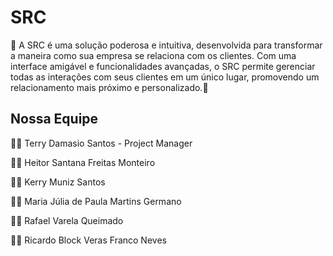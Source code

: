 # SRC

🚀 A SRC é uma solução poderosa e intuitiva, desenvolvida para transformar a maneira como sua empresa se relaciona com os clientes. Com uma interface amigável e funcionalidades avançadas, o SRC permite gerenciar todas as interações com seus clientes em um único lugar, promovendo um relacionamento mais próximo e personalizado.🌟

## Nossa Equipe

👨‍💼 Terry Damasio Santos - Project Manager

👨‍💻 Heitor Santana Freitas Monteiro

👨‍💻 Kerry Muniz Santos

👩‍💻 ⁠Maria Júlia de Paula Martins Germano

👨‍💻 Rafael Varela Queimado

👨‍💻 Ricardo Block Veras Franco Neves
